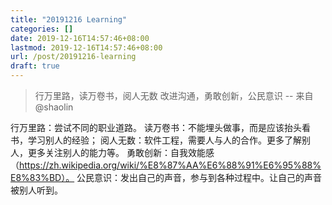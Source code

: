 ```yaml
---
title: "20191216 Learning"
categories: []
date: 2019-12-16T14:57:46+08:00
lastmod: 2019-12-16T14:57:46+08:00
url: /post/20191216-learning
draft: true
---
```


> 行万里路，读万卷书，阅人无数
> 改进沟通，勇敢创新，公民意识
>    -- 来自 @shaolin

行万里路：尝试不同的职业道路。
读万卷书：不能埋头做事，而是应该抬头看书，学习别人的经验；
阅人无数：软件工程，需要人与人的合作。更多了解别人，更多关注别人的能力等。
勇敢创新：自我效能感（https://zh.wikipedia.org/wiki/%E8%87%AA%E6%88%91%E6%95%88%E8%83%BD）。
公民意识：发出自己的声音，参与到各种过程中。让自己的声音被别人听到。